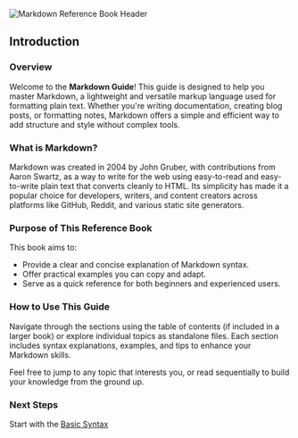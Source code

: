 ![Markdown Reference Book Header](https://i.ibb.co/KxNHtBy1/images-3.jpg)  
## Introduction

### Overview

Welcome to the **Markdown Guide**! This guide is designed to help you master Markdown, a lightweight and versatile markup language used for formatting plain text. Whether you're writing documentation, creating blog posts, or formatting notes, Markdown offers a simple and efficient way to add structure and style without complex tools.

### What is Markdown?

Markdown was created in 2004 by John Gruber, with contributions from Aaron Swartz, as a way to write for the web using easy-to-read and easy-to-write plain text that converts cleanly to HTML. Its simplicity has made it a popular choice for developers, writers, and content creators across platforms like GitHub, Reddit, and various static site generators.

### Purpose of This Reference Book

This book aims to:

- Provide a clear and concise explanation of Markdown syntax.
- Offer practical examples you can copy and adapt.
- Serve as a quick reference for both beginners and experienced users.

### How to Use This Guide

Navigate through the sections using the table of contents (if included in a larger book) or explore individual topics as standalone files. Each section includes syntax explanations, examples, and tips to enhance your Markdown skills.

Feel free to jump to any topic that interests you, or read sequentially to build your knowledge from the ground up.

### Next Steps

Start with the [Basic Syntax](#basic-syntax) 
